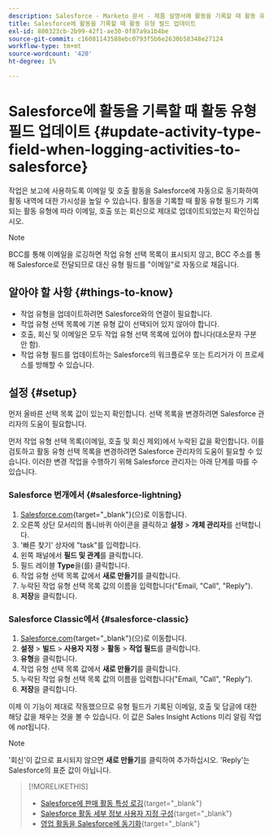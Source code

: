 ```yaml
---
description: Salesforce - Marketo 문서 - 제품 설명서에 활동을 기록할 때 활동 유형 필드 업데이트
title: Salesforce에 활동을 기록할 때 활동 유형 필드 업데이트
exl-id: 800323cb-2b99-42f1-ae30-0f87a9a1b4be
source-git-commit: c16081143588ebc0793f5b6e2630b58348e27124
workflow-type: tm+mt
source-wordcount: '420'
ht-degree: 1%

---
```


# Salesforce에 활동을 기록할 때 활동 유형 필드 업데이트 {#update-activity-type-field-when-logging-activities-to-salesforce}

작업은 보고에 사용하도록 이메일 및 호출 활동을 Salesforce에 자동으로 동기화하여 활동 내역에 대한 가시성을 높일 수 있습니다. 활동을 기록할 때 활동 유형 필드가 기록되는 활동 유형에 따라 이메일, 호출 또는 회신으로 제대로 업데이트되었는지 확인하십시오.

>[!NOTE]
>
>BCC를 통해 이메일을 로깅하면 작업 유형 선택 목록이 표시되지 않고, BCC 주소를 통해 Salesforce로 전달되므로 대신 유형 필드를 &quot;이메일&quot;로 자동으로 채웁니다.

## 알아야 할 사항 {#things-to-know}

* 작업 유형을 업데이트하려면 Salesforce와의 연결이 필요합니다.
* 작업 유형 선택 목록에 기본 유형 값이 선택되어 있지 않아야 합니다.
* 호출, 회신 및 이메일은 모두 작업 유형 선택 목록에 있어야 합니다(대소문자 구분 안 함).
* 작업 유형 필드를 업데이트하는 Salesforce의 워크플로우 또는 트리거가 이 프로세스를 방해할 수 있습니다.

## 설정 {#setup}

먼저 올바른 선택 목록 값이 있는지 확인합니다. 선택 목록을 변경하려면 Salesforce 관리자의 도움이 필요합니다.

먼저 작업 유형 선택 목록(이메일, 호출 및 회신 제외)에서 누락된 값을 확인합니다. 이를 검토하고 활동 유형 선택 목록을 변경하려면 Salesforce 관리자의 도움이 필요할 수 있습니다. 이러한 변경 작업을 수행하기 위해 Salesforce 관리자는 아래 단계를 따를 수 있습니다.

### Salesforce 번개에서 {#salesforce-lightning}

1. [Salesforce.com](https://salesforce.com){target="_blank"}(으)로 이동합니다.
1. 오른쪽 상단 모서리의 톱니바퀴 아이콘을 클릭하고 **설정** > **개체 관리자**&#x200B;를 선택합니다.
1. &#39;빠른 찾기&#39; 상자에 &quot;task&quot;를 입력합니다.
1. 왼쪽 패널에서 **필드 및 관계**&#x200B;를 클릭합니다.
1. 필드 레이블 **Type**&#x200B;을(를) 클릭합니다.
1. 작업 유형 선택 목록 값에서 **새로 만들기**&#x200B;를 클릭합니다.
1. 누락된 작업 유형 선택 목록 값의 이름을 입력합니다(&quot;Email, &quot;Call&quot;, &quot;Reply&quot;).
1. **저장**&#x200B;을 클릭합니다.

### Salesforce Classic에서 {#salesforce-classic}

1. [Salesforce.com](https://salesforce.com){target="_blank"}(으)로 이동합니다.
1. **설정** > **빌드** > **사용자 지정** > **활동** > **작업 필드**&#x200B;를 클릭합니다.
1. **유형**&#x200B;을 클릭합니다.
1. 작업 유형 선택 목록 값에서 **새로 만들기**&#x200B;를 클릭합니다.
1. 누락된 작업 유형 선택 목록 값의 이름을 입력합니다(&quot;Email, &quot;Call&quot;, &quot;Reply&quot;).
1. **저장**&#x200B;을 클릭합니다.

이제 이 기능이 제대로 작동했으므로 유형 필드가 기록된 이메일, 호출 및 답글에 대한 해당 값을 채우는 것을 볼 수 있습니다. 이 값은 Sales Insight Actions 미리 알림 작업에 _not_&#x200B;됩니다.

>[!NOTE]
>
>&#39;회신&#39;이 값으로 표시되지 않으면 **새로 만들기**&#x200B;를 클릭하여 추가하십시오. &#39;Reply&#39;는 Salesforce의 표준 값이 아닙니다.

>[!MORELIKETHIS]
>
>* [Salesforce에 판매 활동 특성 로깅](/help/marketo/product-docs/marketo-sales-insight/actions/crm/salesforce-package-configuration/logging-sales-activity-attributes-to-salesforce.md){target="_blank"}
>* [Salesforce 활동 세부 정보 사용자 지정 구성](/help/marketo/product-docs/marketo-sales-insight/actions/crm/salesforce-integration/configure-salesforce-activity-detail-customization.md){target="_blank"}
>* [영업 활동을 Salesforce에 동기화](/help/marketo/product-docs/marketo-sales-insight/actions/crm/salesforce-integration/sync-sales-activities-to-salesforce.md){target="_blank"}
